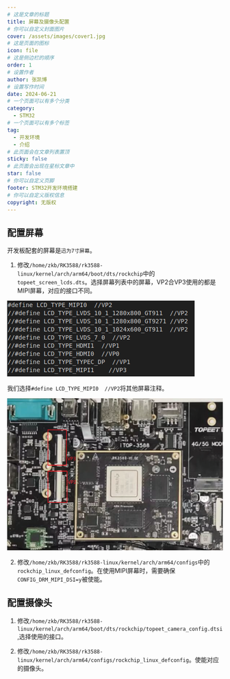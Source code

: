 ```yaml
---
# 这是文章的标题
title: 屏幕及摄像头配置
# 你可以自定义封面图片
cover: /assets/images/cover1.jpg
# 这是页面的图标
icon: file
# 这是侧边栏的顺序
order: 1
# 设置作者
author: 张凯博
# 设置写作时间
date: 2024-06-21
# 一个页面可以有多个分类
category:
  - STM32
# 一个页面可以有多个标签
tag:
  - 开发环境
  - 介绍
# 此页面会在文章列表置顶
sticky: false
# 此页面会出现在星标文章中
star: false
# 你可以自定义页脚
footer: STM32开发环境搭建
# 你可以自定义版权信息
copyright: 无版权
---
```


## 配置屏幕

开发板配套的屏幕是`迅为7寸屏幕`。

1. 修改`/home/zkb/RK3588/rk3588-linux/kernel/arch/arm64/boot/dts/rockchip`中的`topeet_screen_lcds.dts`。选择屏幕列表中的屏幕，VP2合VP3使用的都是MIPI屏幕，对应的接口不同。

![屏幕列表](../picture/SDK/3.屏幕选择.png)

我们选择`#define LCD_TYPE_MIPI0  //VP2`将其他屏幕注释。

![MIPI摄像头接口](../picture/SDK/MPIP摄像头.png)

2. 修改`/home/zkb/RK3588/rk3588-linux/kernel/arch/arm64/configs`中的`rockchip_linux_defconfig`。在使用MIPI屏幕时，需要确保`CONFIG_DRM_MIPI_DSI=y`被使能。

## 配置摄像头

1. 修改`/home/zkb/RK3588/rk3588-linux/kernel/arch/arm64/boot/dts/rockchip/topeet_camera_config.dtsi`,选择使用的接口。

2. 修改`/home/zkb/RK3588/rk3588-linux/kernel/arch/arm64/configs/rockchip_linux_defconfig`。使能对应的摄像头。